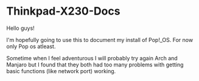 # Thinkpad-X230-Docs
Hello guys!

I'm hopefully going to use this to document my install of Pop!_OS. For now only Pop os atleast.

Sometime when I feel adventurous I will probably try again Arch and Manjaro but I found that they both had too many problems with getting basic functions (like network port) working.
